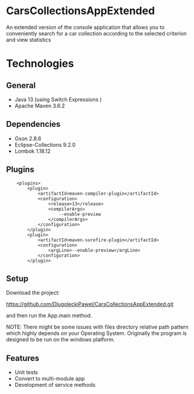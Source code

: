 # CarsCollectionsAppExtended
 An extended version of the console application that allows you to conveniently search for a car collection according to the selected criterion and view statistics

# Technologies

## General
* Java 13 (using Switch Expressions )
* Apache Maven 3.6.2

## Dependencies
* Gson 2.8.6
* Eclipse-Collections 9.2.0
* Lombok 1.18.12

## Plugins
        <plugins>
            <plugin>
                <artifactId>maven-compiler-plugin</artifactId>
                <configuration>
                    <release>13</release>
                    <compilerArgs>
                        --enable-preview
                    </compilerArgs>
                </configuration>
            </plugin>
            <plugin>
                <artifactId>maven-surefire-plugin</artifactId>
                <configuration>
                    <argLine>--enable-preview</argLine>
                </configuration>
            </plugin>

## Setup
Download the project:

https://github.com/DlugoleckiPawel/CarsCollectionsAppExtended.git

and then run the App.main method.

NOTE: There might be some issues with files directory relative path pattern which highly depends on your Operating System. Originally the program is designed to be run on the windows platform.

## Features
* Unit tests 
* Convert to multi-module app
* Development of service methods
